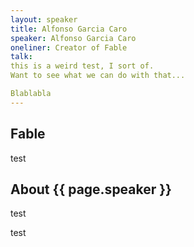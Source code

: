 ```yaml
---
layout: speaker
title: Alfonso Garcia Caro
speaker: Alfonso Garcia Caro
oneliner: Creator of Fable
talk:
this is a weird test, I sort of.
Want to see what we can do with that...

Blablabla
---
```


<div class="row">
    <div class="col-md-12">
        <div class="speaker-abstract">					
            <div class="section-head">
                <h2 class="header-title">Fable</h2>							
            </div>
            <div>
                <p>
                    test
                </p>
            </div>
            <div class="section-head">
                <h2 class="header-title">About {{ page.speaker }}</h2>							
            </div>
            <div>
                <p>
                    test
                </p>
                <p>
                    test
                </p>
            </div>
        </div>
    </div><!-- /.col-md-8 -->
</div><!-- /.row -->